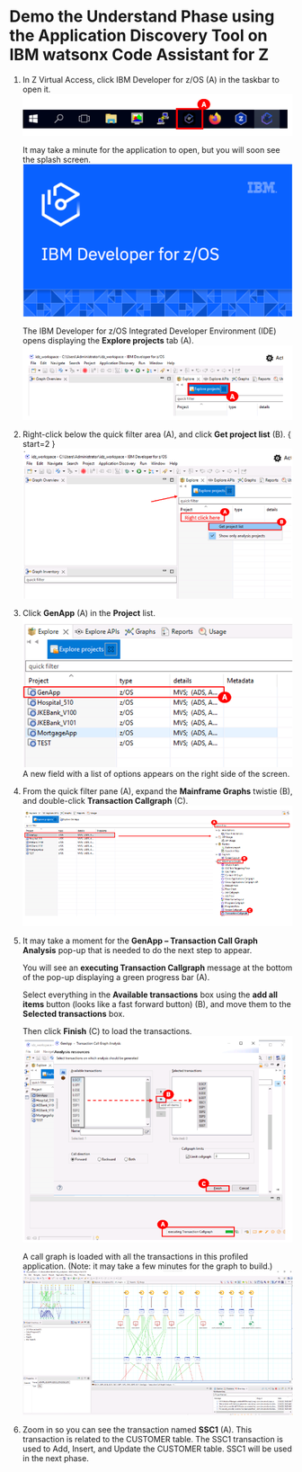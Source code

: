 # Demo the Understand Phase using the Application Discovery Tool on IBM watsonx Code Assistant for Z 
1. In Z Virtual Access, click IBM Developer for z/OS (A) in the taskbar to open it.
   ![](images/taskbar1.png)
   
   It may take a minute for the application to open, but you will soon see the splash screen.
   ![](images/splash.png)
   
   The IBM Developer for z/OS Integrated Developer Environment (IDE) opens displaying the **Explore projects** tab (A).
   ![](images/explorprojects1.png)

2. Right-click below the quick filter area (A), and click **Get project list** (B). { start=2 }
   ![](images/getprojlist.png)

3. Click **GenApp** (A) in the **Project** list.
   ![](images/GenApp.png)
   A new field with a list of options appears on the right side of the screen.

4. From the quick filter pane (A), expand the **Mainframe Graphs** twistie (B), and double-click **Transaction Callgraph** (C).
   ![](images/transactioncallgraph.png)

5. It may take a moment for the **GenApp – Transaction Call Graph Analysis** pop-up that is needed to do the next step to appear. 
   
   You will see an **executing Transaction Callgraph** message at the bottom of the pop-up displaying a green progress bar (A). 

   Select everything in the **Available transactions** box using the **add all items** button (looks like a fast forward button) (B), and move them to the **Selected transactions** box.
   
   Then click **Finish** (C) to load the transactions.
   ![](images/GenApp-selecttransactions.png)

   A call graph is loaded with all the transactions in this profiled application. (Note: it may take a few minutes for the graph to build.)
   ![](images/callgraph.png)

6. Zoom in so you can see the transaction named **SSC1** (A). This transaction is related to the CUSTOMER table. The SSC1 transaction is used to Add, Insert, and Update the CUSTOMER table. SSC1 will be used in the next phase.